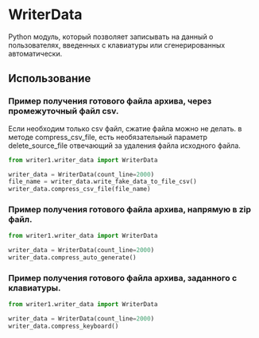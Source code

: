# WriterData
Python модуль, который позволяет записывать на данный о пользователях, введенных с клавиатуры или сгенерированных автоматически.
## Использование

### Пример получения готового файла архива, через промежуточный файл csv.
Если необходим только csv файл, сжатие файла можно не делать.
в методе compress_csv_file, есть необязательный параметр delete_source_file отвечающий за удаления файла исходного файла.

```python
from writer1.writer_data import WriterData

writer_data = WriterData(count_line=2000)
file_name = writer_data.write_fake_data_to_file_csv()
writer_data.compress_csv_file(file_name)
```
### Пример получения готового файла архива, напрямую в zip файл.

```python
from writer1.writer_data import WriterData

writer_data = WriterData(count_line=2000)
writer_data.compress_auto_generate()
```
### Пример получения готового файла архива, заданного с клавиатуры.

```python
from writer1.writer_data import WriterData

writer_data = WriterData(count_line=2000)
writer_data.compress_keyboard()
```

